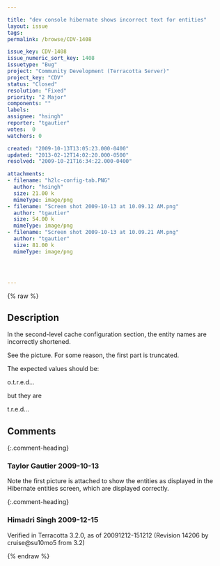 ```yaml
---

title: "dev console hibernate shows incorrect text for entities"
layout: issue
tags: 
permalink: /browse/CDV-1408

issue_key: CDV-1408
issue_numeric_sort_key: 1408
issuetype: "Bug"
project: "Community Development (Terracotta Server)"
project_key: "CDV"
status: "Closed"
resolution: "Fixed"
priority: "2 Major"
components: ""
labels: 
assignee: "hsingh"
reporter: "tgautier"
votes:  0
watchers: 0

created: "2009-10-13T13:05:23.000-0400"
updated: "2013-02-12T14:02:20.000-0500"
resolved: "2009-10-21T16:34:22.000-0400"

attachments:
- filename: "h2lc-config-tab.PNG"
  author: "hsingh"
  size: 21.00 k
  mimeType: image/png
- filename: "Screen shot 2009-10-13 at 10.09.12 AM.png"
  author: "tgautier"
  size: 54.00 k
  mimeType: image/png
- filename: "Screen shot 2009-10-13 at 10.09.21 AM.png"
  author: "tgautier"
  size: 81.00 k
  mimeType: image/png




---
```


{% raw %}

## Description

<div markdown="1" class="description">

In the second-level cache configuration section, the entity names are incorrectly shortened.

See the picture.  For some reason, the first part is truncated.

The expected values should be:

o.t.r.e.d...

but they are 

t.r.e.d...

</div>

## Comments


{:.comment-heading}
### **Taylor Gautier** <span class="date">2009-10-13</span>

<div markdown="1" class="comment">

Note the first picture is attached to show the entities as displayed in the Hibernate entities screen, which are displayed correctly.

</div>


{:.comment-heading}
### **Himadri Singh** <span class="date">2009-12-15</span>

<div markdown="1" class="comment">

Verified in Terracotta 3.2.0, as of 20091212-151212 (Revision 14206 by cruise@su10mo5 from 3.2) 

</div>



{% endraw %}
